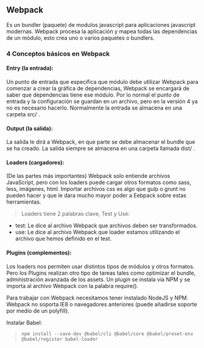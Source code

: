 ## Webpack
Es un bundler (paquete) de modulos javascript para aplicaciones javascript modernas.
Webpack procesa la aplicación y mapea todas las dependencias de un módulo, esto crea uno o varios paquetes o bundlers.

### 4 Conceptos básicos en Webpack
#### Entry (la entrada):
Un punto de entrada que especifica que módulo debe utilizar Webpack para comenzar a crear la gráfica de dependencias, Webpack se encargará de saber que dependencias tiene ese módulo. Por lo normal el punto de entrada y la configuración se guardan en un archivo, pero en la versión 4 ya no es necesario hacerlo. Normalmente la entrada se almacena en una carpeta src/ .

#### Output (la salida):
La salida le dirá a Webpack, en que parte se debe almacenar el bundle que se ha creado. La salida siempre se almacena en una carpeta llamada dist/ .

#### Loaders (cargadores):
(De las partes más importantes) Webpack solo entiende archivos JavaScript, pero con los loaders puede cargar otros formatos como sass, less, imágenes, html.
Importar archivos css es algo que gulp o grunt no pueden hacer y que le dara mucho mayor poder a Eebpack sobre estas herramientas.
  > Loaders tiene 2 palabras clave, Test y Use:
  - test: Le dice al archivo Webpack que archivos deben ser transformados.
  - use: Le dice al archivo Webpack que loader estamos utilizando el archivo que hemos definido en el test.

#### Plugins (complementos):
Los loaders nos permiten usar distintos tipos de módulos y otros formatos. Pero los Plugins realizan otro tipo de tareas tales como optimizar el bundle, administración avanzada de los assets. Un plugin se instala via NPM y se importa al archivo Webpack con la palabra require().

Para trabajar con Webpack necesitamos tener instalado NodeJS y NPM.
Webpack no soporta IE8 o navegadores anteriores (puede añadirse soporte por medio de un polyfill).

Instalar Babel:
> ```npm install --save-dev @babel/cli @babel/core @babel/preset-env @babel/register babel-loader```
